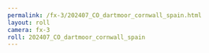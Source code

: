 ```yaml
---
permalink: /fx-3/202407_CO_dartmoor_cornwall_spain.html
layout: roll
camera: fx-3
roll: 202407_CO_dartmoor_cornwall_spain
---
```


<!-- Description. -->
